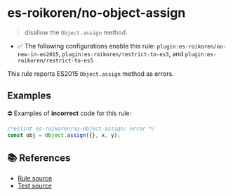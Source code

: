 # es-roikoren/no-object-assign
> disallow the `Object.assign` method.

- ✅ The following configurations enable this rule: `plugin:es-roikoren/no-new-in-es2015`, `plugin:es-roikoren/restrict-to-es3`, and `plugin:es-roikoren/restrict-to-es5`

This rule reports ES2015 `Object.assign` method as errors.

## Examples

⛔ Examples of **incorrect** code for this rule:

```js
/*eslint es-roikoren/no-object-assign: error */
const obj = Object.assign({}, x, y);
```

## 📚 References

- [Rule source](https://github.com/roikoren755/eslint-plugin-es/blob/v2.0.3/src/rules/no-object-assign.ts)
- [Test source](https://github.com/roikoren755/eslint-plugin-es/blob/v2.0.3/tests/src/rules/no-object-assign.ts)
